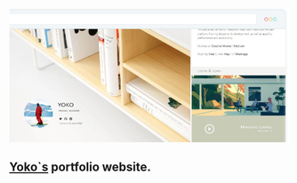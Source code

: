 
<img src="preview/pic.jpg"  width="830">

## [Yoko`s](https://www.yokko.one/) portfolio website. ##
